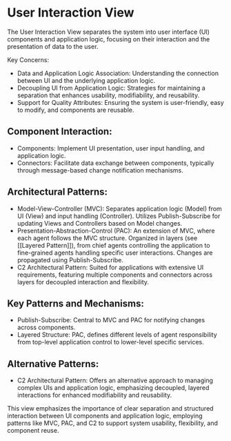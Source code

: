 # User Interaction View
The User Interaction View separates the system into user interface (UI) components and application logic, focusing on their interaction and the presentation of data to the user.

Key Concerns:
- Data and Application Logic Association: Understanding the connection between UI and the underlying application logic.
- Decoupling UI from Application Logic: Strategies for maintaining a separation that enhances usability, modifiability, and reusability.
- Support for Quality Attributes: Ensuring the system is user-friendly, easy to modify, and components are reusable.

## Component Interaction:
- Components: Implement UI presentation, user input handling, and application logic.
- Connectors: Facilitate data exchange between components, typically through message-based change notification mechanisms.

## Architectural Patterns:
- Model-View-Controller (MVC): Separates application logic (Model) from UI (View) and input handling (Controller). Utilizes Publish-Subscribe for updating Views and Controllers based on Model changes.
- Presentation-Abstraction-Control (PAC): An extension of MVC, where each agent follows the MVC structure. Organized in layers (see [[Layered Pattern]]), from chief agents controlling the application to fine-grained agents handling specific user interactions. Changes are propagated using Publish-Subscribe.
- C2 Architectural Pattern: Suited for applications with extensive UI requirements, featuring multiple components and connectors across layers for decoupled interaction and flexibility.

## Key Patterns and Mechanisms:
- Publish-Subscribe: Central to MVC and PAC for notifying changes across components.
- Layered Structure: PAC, defines different levels of agent responsibility from top-level application control to lower-level specific services.

## Alternative Patterns:
- C2 Architectural Pattern: Offers an alternative approach to managing complex UIs and application logic, emphasizing decoupled, layered interactions for enhanced modifiability and reusability.

This view emphasizes the importance of clear separation and structured interaction between UI components and application logic, employing patterns like MVC, PAC, and C2 to support system usability, flexibility, and component reuse.
